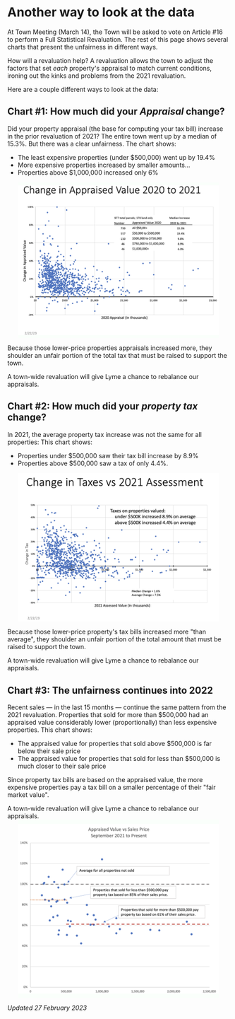 # Another way to look at the data

At Town Meeting (March 14), the Town will be asked to vote on Article #16 to perform a Full Statistical Revaluation. The rest of this page shows several charts that present the unfairness in different ways.

How will a revaluation help? A revaluation allows the town to adjust the factors that set _each_ property's appraisal to match current conditions, ironing out the kinks and problems from the 2021 revaluation.

Here are a couple different ways to look at the data:

## Chart #1: How much did your _Appraisal_ change?

Did your property appraisal (the base for computing your tax bill) increase in the prior revaluation of 2021? The entire town went up by a median of 15.3%. But there was a clear unfairness. The chart shows:

- The least expensive properties (under $500,000) went up by 19.4%
- More expensive properties increased by smaller amounts...
- Properties above $1,000,000 increased only 6%

<img style="max-width:90%; margin-left:auto; margin-right:auto; display:block; height:auto"
src="./images/AppraisalChange.png" >

Because those lower-price properties appraisals increased more, they shoulder an unfair portion of the total tax that must be raised to support the town.

A town-wide revaluation will give Lyme a chance to rebalance our appraisals.

## Chart #2: How much did your _property tax_ change?

In 2021, the average property tax increase was not the same for all properties: This chart shows:

- Properties under \$500,000 saw their tax bill increase by 8.9%
- Properties above \$500,000 saw a tax of only 4.4%.

<img style="max-width:90%; margin-left:auto; margin-right:auto; display:block; height:auto"
src="./images/PropertyTaxChange.png" >

Because those lower-price property's tax bills increased more "than average", they shoulder an unfair portion of the total amount that must be raised to support the town.

A town-wide revaluation will give Lyme a chance to rebalance our appraisals.

## Chart #3: The unfairness continues into 2022

Recent sales &mdash; in the last 15 months &mdash; continue the same pattern from the 2021 revaluation. Properties that sold for more than \$500,000 had an appraised value considerably lower (proportionally) than less expensive properties. This chart shows:

- The appraised value for properties that sold above $500,000 is far below their sale price
- The appraised value for properties that sold for less than $500,000 is much closer to their sale price

Since property tax bills are based on the appraised value, the more expensive properties pay a tax bill on a smaller percentage of their "fair market value".

A town-wide revaluation will give Lyme a chance to rebalance our appraisals.
<img style="max-width:90%; margin-left:auto; margin-right:auto; display:block; height:auto"
  src="./images/Sales-vs-Appraised.png" >

_Updated 27 February 2023_
